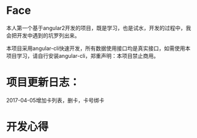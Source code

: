 # Face

本人第一个基于angular2开发的项目，既是学习，也是试水，开发的过程中，我会把开发中遇到的坑罗列出来。

本项目采用angular-cli快速开发，所有数据使用接口均是真实接口，如需使用本项目学习，请自行安装angular-cli，郑重声明：本项目禁止商用。

# 项目更新日志：

2017-04-05增加卡列表，删卡，卡号绑卡


# 开发心得